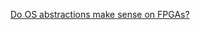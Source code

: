  [Do OS abstractions make sense on FPGAs?](https://www.usenix.org/conference/osdi20/presentation/roscoe)



















